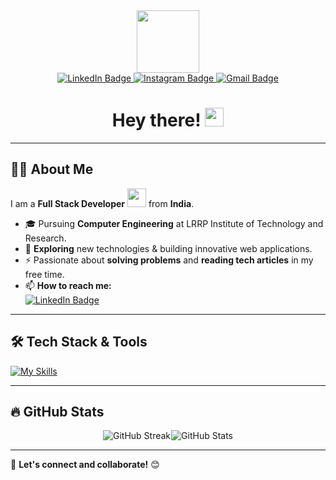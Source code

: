 <div id="header" align="center">
  <img src="https://media.giphy.com/media/M9gbBd9nbDrOTu1Mqx/giphy.gif" width="100"/>
</div>

<div id="badges" align="center">
  <a href="https://www.linkedin.com/in/aryanpatel1066/">
    <img src="https://img.shields.io/badge/LinkedIn-0077B5?style=for-the-badge&logo=linkedin&logoColor=white" alt="LinkedIn Badge"/>
  </a>
  <a href="https://www.instagram.com/Aryanpatel1066/">
    <img src="https://img.shields.io/badge/Instagram-E4405F?style=for-the-badge&logo=instagram&logoColor=white" alt="Instagram Badge"/>
  </a>
  <a href="mailto:aryanpatel1248@gmail.com">
    <img src="https://img.shields.io/badge/Gmail-D14836?style=for-the-badge&logo=gmail&logoColor=white" alt="Gmail Badge"/>
  </a>
</div>

<h1 align="center">
  Hey there! 
  <img src="https://media.giphy.com/media/hvRJCLFzcasrR4ia7z/giphy.gif" width="30px"/>
</h1>

---

## 👨‍💻 About Me  
I am a **Full Stack Developer** <img src="https://media.giphy.com/media/WUlplcMpOCEmTGBtBW/giphy.gif" width="30"> from **India**.  

- 🎓 Pursuing **Computer Engineering** at LRRP Institute of Technology and Research.  
- 🌱 **Exploring** new technologies & building innovative web applications.  
- ⚡ Passionate about **solving problems** and **reading tech articles** in my free time.  
- 📫 **How to reach me:**  
  [![LinkedIn Badge](https://img.shields.io/badge/-Aryan%20Patel-blue?style=flat&logo=Linkedin&logoColor=white)](https://www.linkedin.com/in/aryanpatel1066/)

---

## 🛠️ Tech Stack & Tools  
[![My Skills](https://skillicons.dev/icons?i=html,css,tailwind,js,react,mongodb,express,nodejs,python,mysql,git,github,linux)](https://skillicons.dev)

---

## 🔥 GitHub Stats  
 <div  style="display: flex; justify-content: center; flex-wrap: wrap; gap: 1px;">
  <img src="https://github-readme-streak-stats.herokuapp.com?user=Aryanpatel1066&theme=tokyonight&hide_border=true" alt="GitHub Streak" />
  <img src="https://github-readme-stats.vercel.app/api?username=Aryanpatel1066&show_icons=true&theme=tokyonight&hide_border=true" alt="GitHub Stats" />
 </div>
 
---

🚀 **Let's connect and collaborate!** 😊  
